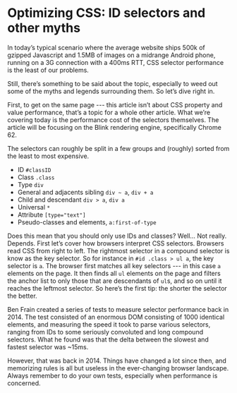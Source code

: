 
# Optimizing CSS: ID selectors and other myths

In today’s typical scenario where the average website ships 500k of gzipped Javascript and 1.5MB of images on a midrange Android phone, running on a 3G connection with a 400ms RTT, CSS selector performance is the least of our problems.

Still, there’s something to be said about the topic, especially to weed out some of the myths and legends surrounding them. So let’s dive right in.

First, to get on the same page --- this article isn’t about CSS property and value performance, that’s a topic for a whole other article. What we’re covering today is the performance cost of the selectors themselves. The article will be focusing on the Blink rendering engine, specifically Chrome 62.

The selectors can roughly be split in a few groups and (roughly) sorted from the least to most expensive.

- ID `#classID`
- Class `.class`
- Type `div`
- General and adjacents sibling `div ~ a`, `div + a`
- Child and descendant `div > a`, `div a`
- Universal `*`
- Attribute `[type="text"]`
- Pseudo-classes and elements, `a:first-of-type`

Does this mean that you should only use IDs and classes? Well… Not really. Depends. First let’s cover how browsers interpret CSS selectors.
Browsers read CSS from right to left. The rightmost selector in a compound selector is know as the key selector. So for instance in `#id .class > ul a`, the key selector is `a`. The browser first matches all key selectors --- in this case `a` elements on the page. It then finds all `ul` elements on the page and filters the anchor list to only those that are descendants of `ul`s, and so on until it reaches the leftmost selector. So here’s the first tip: the shorter the selector the better.

Ben Frain created a series of tests to measure selector performance back in 2014. The test consisted of an enormous DOM consisting of 1000 identical elements, and measuring the speed it took to parse various selectors, ranging from IDs to some seriously convoluted and long compound selectors. What he found was that the delta between the slowest and fastest selector was ~15ms.

However, that was back in 2014. Things have changed a lot since then, and memorizing rules is all but useless in the ever-changing browser landscape. Always remember to do your own tests, especially when performance is concerned.


<!--stackedit_data:
eyJoaXN0b3J5IjpbMTUzMDI0MDc4Nl19
-->